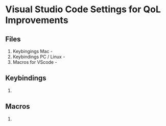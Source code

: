 # Visual Studio Code Settings for QoL Improvements

## Files

1. Keybingings Mac - 
2. Keybindings PC / Linux - 
3. Macros for VScode - 

## Keybindings

1. 

## Macros

1. 
